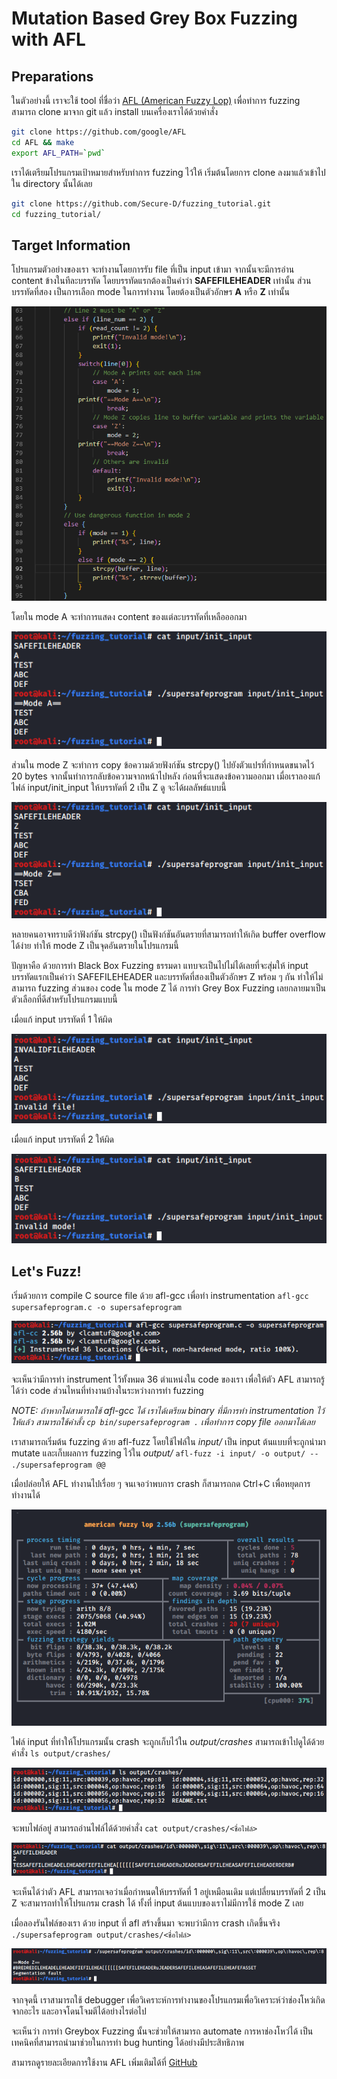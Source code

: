 # Mutation Based Grey Box Fuzzing with AFL

## Preparations

ในตัวอย่างนี้ เราจะใช้ tool ที่ชื่อว่า [AFL (American Fuzzy Lop)](https://github.com/google/AFL) เพื่อทำการ fuzzing สามารถ clone มาจาก git แล้ว install บนเครื่องเราได้ด้วยคำสั่ง

```sh
git clone https://github.com/google/AFL
cd AFL && make
export AFL_PATH=`pwd`
```

เราได้เตรียมโปรแกรมเป้าหมายสำหรับทำการ fuzzing ไว้ให้ เริ่มต้นโดยการ clone ลงมาแล้วเข้าไปใน directory นั้นได้เลย

```sh
git clone https://github.com/Secure-D/fuzzing_tutorial.git
cd fuzzing_tutorial/
```

## Target Information

โปรแกรมตัวอย่างของเรา จะทำงานโดยการรับ file ที่เป็น input เข้ามา จากนั้นจะมีการอ่าน content ข้างในทีละบรรทัด โดยบรรทัดแรกต้องเป็นคำว่า **SAFEFILEHEADER** เท่านั้น ส่วนบรรทัดที่สอง เป็นการเลือก mode ในการทำงาน โดยต้องเป็นตัวอักษร **A** หรือ **Z** เท่านั้น

<p align="center">
<img src="images/fuzzing_afl_snippet.png" />
</p>

โดยใน mode A จะทำการแสดง content ของแต่ละบรรทัดที่เหลือออกมา

<p align="center">
<img src="images/fuzzing_afl_normalrun.png" />
</p>

ส่วนใน mode Z จะทำการ copy ข้อความด้วยฟังก์ชัน strcpy() ไปยังตัวแปรที่กำหนดขนาดไว้ 20 bytes จากนั้นทำการกลับข้อความจากหน้าไปหลัง ก่อนที่จะแสดงข้อความออกมา เมื่อเราลองแก้ไฟล์ input/init_input ให้บรรทัดที่ 2 เป็น Z ดู จะได้ผลลัพธ์แบบนี้

<p align="center">
<img src="images/fuzzing_afl_normalrun_z.png" />
</p>

หลายคนอาจทราบดีว่าฟังก์ชัน strcpy() เป็นฟังก์ชันอันตรายที่สามารถทำให้เกิด buffer overflow ได้ง่าย ทำให้ mode Z เป็นจุดอันตรายในโปรแกรมนี้

ปัญหาคือ ด้วยการทำ Black Box Fuzzing ธรรมดา แทบจะเป็นไปไม่ได้เลยที่จะสุ่มให้ input บรรทัดแรกเป็นคำว่า SAFEFILEHEADER และบรรทัดที่สองเป็นตัวอักษร Z พร้อม ๆ กัน ทำให้ไม่สามารถ fuzzing ส่วนของ code ใน mode Z ได้ การทำ Grey Box Fuzzing เลยกลายมาเป็นตัวเลือกที่ดีสำหรับโปรแกรมแบบนี้

เมื่อแก้ input บรรทัดที่ 1 ให้ผิด

<p align="center">
<img src="images/fuzzing_afl_invalidhead.png" />
</p>

เมื่อแก้ input บรรทัดที่ 2 ให้ผิด

<p align="center">
<img src="images/fuzzing_afl_invalidmode.png" />
</p>

## Let's Fuzz!

เริ่มด้วยการ compile C source file ด้วย afl-gcc เพื่อทำ instrumentation
`afl-gcc supersafeprogram.c -o supersafeprogram`

<p align="center">
<img src="images/fuzzing_afl_instrumentation.png" />
</p>

จะเห็นว่ามีการทำ instrument ไว้ทั้งหมด 36 ตำแหน่งใน code ของเรา เพื่อให้ตัว AFL สามารถรู้ได้ว่า code ส่วนไหนที่ทำงานบ้างในระหว่างการทำ fuzzing

*NOTE: ถ้าหากไม่สามารถใช้ afl-gcc ได้ เราได้เตรียม binary ที่มีการทำ instrumentation ไว้ให้แล้ว สามารถใช้คำสั้ง `cp bin/supersafeprogram .` เพื่อทำการ copy file ออกมาได้เลย*

เราสามารถเริ่มต้น fuzzing ด้วย afl-fuzz โดยใช้ไฟล์ใน *input/* เป็น input ต้นแบบที่จะถูกนำมา mutate และเก็บผลการ fuzzing ไว้ใน *output/*
`afl-fuzz -i input/ -o output/ -- ./supersafeprogram @@`

เมื่อปล่อยให้ AFL ทำงานไปเรื่อย ๆ จนเจอว่าพบการ crash ก็สามารถกด Ctrl+C เพื่อหยุดการทำงานได้

<p align="center">
<img src="images/fuzzing_afl_found.png" />
</p>

ไฟล์ input ที่ทำให้โปรแกรมนั้น crash จะถูกเก็บไว้ใน *output/crashes* สามารถเข้าไปดูได้ด้วยคำสั่ง
`ls output/crashes/`

<p align="center">
<img src="images/fuzzing_afl_crashes.png" />
</p>

จะพบไฟล์อยู่ สามารถอ่านไฟล์ได้ด้วยคำสั่ง
`cat output/crashes/<ชื่อไฟล์>`

<p align="center">
<img src="images/fuzzing_afl_result.png" />
</p>

จะเห็นได้ว่าตัว AFL สามารถเจอว่าเมื่อกำหนดให้บรรทัดที่ 1 อยู่เหมือนเดิม แต่เปลี่ยนบรรทัดที่ 2 เป็น Z จะสามารถทำให้โปรแกรม crash ได้ ทั้งที่ input ต้นแบบของเราไม่มีการใช้ mode Z เลย

เมื่อลองรันไฟล์ของเรา ด้วย input ที่ afl สร้างขึ้นมา จะพบว่ามีการ crash เกิดขึ้นจริง
`./supersafeprogram output/crashes/<ชื่อไฟล์>`

<p align="center">
<img src="images/fuzzing_afl_replicate.png" />
</p>

จากจุดนี้ เราสามารถใช้ debugger เพื่อวิเคราะห์การทำงานของโปรแกรมเพื่อวิเคราะห์ว่าช่องโหว่เกิดจากอะไร และอาจโดนโจมตีได้อย่างไรต่อไป

จะเห็นว่า การทำ Greybox Fuzzing นั้นจะช่วยให้สามารถ automate การหาช่องโหว่ได้ เป็นเทคนิคที่สามารถนำมาช่วยในการทำ bug hunting ได้อย่างมีประสิทธิภาพ 

สามารถดูรายละเอียดการใช้งาน AFL เพิ่มเติมได้ที่ [GitHub](https://github.com/google/AFL)
